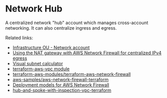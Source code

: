# Network Hub

A centralized network "hub" account which manages cross-account networking. It can also centralize ingress and egress.

Related links:

- [Infrastructure OU - Network account](https://docs.aws.amazon.com/prescriptive-guidance/latest/security-reference-architecture/network.html)
- [Using the NAT gateway with AWS Network Firewall for centralized IPv4 egress](https://docs.aws.amazon.com/whitepapers/latest/building-scalable-secure-multi-vpc-network-infrastructure/using-nat-gateway-with-firewall.html)
- [Visual subnet calculator](https://www.davidc.net/sites/default/subnets/subnets.html)
- [terraform-aws-vpc module](https://github.com/terraform-aws-modules/terraform-aws-vpc)
- [terraform-aws-modules/terraform-aws-network-firewall](https://github.com/terraform-aws-modules/terraform-aws-network-firewall)
- [aws-samples/aws-network-firewall-terraform](https://github.com/aws-samples/aws-network-firewall-terraform)
- [Deployment models for AWS Network Firewall](https://github.com/aws-samples/aws-network-firewall-terraform)
- [hub-and-spoke-with-inspection-vpc-terraform](https://github.com/aws-samples/hub-and-spoke-with-inspection-vpc-terraform)
